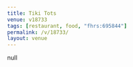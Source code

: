 ```yaml
---
title: Tiki Tots
venue: v18733
tags: [restaurant, food, "fhrs:695844"]
permalink: /v/18733/
layout: venue
---
```

null